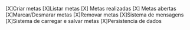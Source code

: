 [X]Criar metas
[X]Listar metas
  [X] Metas realizadas
  [X] Metas abertas
[X]Marcar/Desmarar metas
[X]Removar metas
[X]Sistema de mensagens
[X]Sistema de carregar e salvar metas
[X]Persistencia de dados